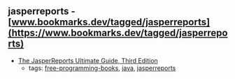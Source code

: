 jasperreports - [www.bookmarks.dev/tagged/jasperreports](https://www.bookmarks.dev/tagged/jasperreports) 
---
* [The JasperReports Ultimate Guide, Third Edition](http://jasperreports.sourceforge.net/JasperReports-Ultimate-Guide-3.pdf)
    * tags: [free-programming-books](../tags/free-programming-books.md), [java](../tags/java.md), [jasperreports](../tags/jasperreports.md)
